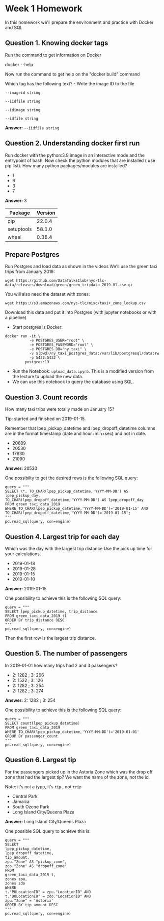 # Week 1 Homework

In this homework we'll prepare the environment and practice with Docker and SQL

## Question 1. Knowing docker tags

Run the command to get information on Docker

docker --help

Now run the command to get help on the "docker build" command

Which tag has the following text? - Write the image ID to the file

```--imageid string```

```--iidfile string```

```--idimage string```

```--idfile string```

**Answer:** ```--iidfile string```

## Question 2. Understanding docker first run

Run docker with the python:3.9 image in an interactive mode and the entrypoint of bash. Now check the python modules that are installed ( use pip list). How many python packages/modules are installed?

* 1
* 6
* 3
* 7

**Answer:** 3

|Package | Version|
|--------|--------|
|pip|        22.0.4|
|setuptools| 58.1.0|
|wheel|      0.38.4|

## Prepare Postgres

Run Postgres and load data as shown in the videos We'll use the green taxi trips from January 2019:

```wget https://github.com/DataTalksClub/nyc-tlc-data/releases/download/green/green_tripdata_2019-01.csv.gz```

You will also need the dataset with zones:

```wget https://s3.amazonaws.com/nyc-tlc/misc/taxi+_zone_lookup.csv```

Download this data and put it into Postgres (with jupyter notebooks or with a pipeline)

* Start postgres is Docker:
```
docker run -it \
           -e POSTGRES_USER="root" \
           -e POSTGRES_PASSWORD="root" \
           -e POSTGRES_DB="ny_taxi" \ 
           -v $(pwd)/ny_taxi_postgres_data:/var/lib/postgresql/data:rw 
           -p 5432:5432 \
         postgres:13
```
* Run the Notebook: ```upload_data.ipynb```. This is a modified version from the lecture to upload the new data.
* We can use this notebook to query the database using SQL.

## Question 3. Count records
How many taxi trips were totally made on January 15?

Tip: started and finished on 2019-01-15.

Remember that lpep_pickup_datetime and lpep_dropoff_datetime columns are in the format timestamp (date and hour+min+sec) and not in date.

* 20689
* 20530
* 17630
* 21090

**Answer:** 20530

One possibilty to get the desired rows is the following SQL query:

```
query = """
SELECT \*, TO_CHAR(lpep_pickup_datetime,'YYYY-MM-DD') AS lpep_pickup_day, 
TO_CHAR(lpep_dropoff_datetime,'YYYY-MM-DD') AS lpep_dropoff_day
FROM green_taxi_data_2019
WHERE TO_CHAR(lpep_pickup_datetime,'YYYY-MM-DD')='2019-01-15' AND TO_CHAR(lpep_dropoff_datetime,'YYYY-MM-DD')='2019-01-15';
"""
pd.read_sql(query, con=engine)
```

## Question 4. Largest trip for each day
Which was the day with the largest trip distance Use the pick up time for your calculations.

* 2019-01-18
* 2019-01-28
* 2019-01-15
* 2019-01-10

**Answer:** 2019-01-15

One possibility to achieve this is the following SQL query:

```
query = """
SELECT lpep_pickup_datetime, trip_distance
FROM green_taxi_data_2019 t1
ORDER BY trip_distance DESC
"""
pd.read_sql(query, con=engine)
```

Then the first row is the largest trip distance. 

## Question 5. The number of passengers
In 2019-01-01 how many trips had 2 and 3 passengers?

* 2: 1282 ; 3: 266
* 2: 1532 ; 3: 126
* 2: 1282 ; 3: 254
* 2: 1282 ; 3: 274

**Answer:** 2: 1282 ; 3: 254

One possibility to achieve this is the following SQL query:

```
query = """
SELECT count(lpep_pickup_datetime)
FROM green_taxi_data_2019 
WHERE TO_CHAR(lpep_pickup_datetime,'YYYY-MM-DD')='2019-01-01'
GROUP BY passenger_count
"""
pd.read_sql(query, con=engine)
```

## Question 6. Largest tip
For the passengers picked up in the Astoria Zone which was the drop off zone that had the largest tip? We want the name of the zone, not the id.

Note: it's not a typo, it's ```tip``` , not ```trip```

* Central Park
* Jamaica
* South Ozone Park
* Long Island City/Queens Plaza

**Answer:** Long Island City/Queens Plaza

One possible SQL query to achieve this is:

```
query = """
SELECT 
lpep_pickup_datetime,
lpep_dropoff_datetime,
tip_amount,
zpu."Zone" AS "pickup_zone",
zdo."Zone" AS "dropoff_zone"
FROM 
green_taxi_data_2019 t,
zones zpu,
zones zdo
WHERE
t."PULocationID" = zpu."LocationID" AND
t."DOLocationID" = zdo."LocationID" AND
zpu."Zone" = 'Astoria'
ORDER BY tip_amount DESC
"""
pd.read_sql(query, con=engine)
```
